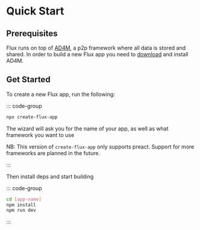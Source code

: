 # Quick Start

## Prerequisites

Flux runs on top of [AD4M](https://ad4m.dev), a p2p framework where all data is stored and shared. In order to build a new Flux app you need to [download](https://ad4m.dev/download) and install AD4M.

## Get Started

To create a new Flux app, run the following:

::: code-group

```bash [npm]
npx create-flux-app
```

The wizard will ask you for the name of your app, as well as what framework you want to use

NB: This version of `create-flux-app` only supports preact. Support for more frameworks are planned in the future.

:::

Then install deps and start building

::: code-group

```bash [npm]
cd [app-name]
npm install
npm run dev
```

:::
